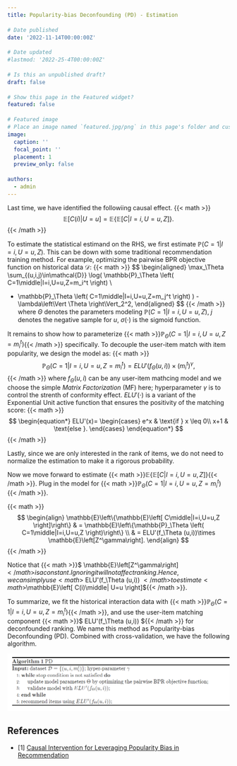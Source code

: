 ```yaml
---
title: Popularity-bias Deconfounding (PD) - Estimation 

# Date published
date: '2022-11-14T00:00:00Z'

# Date updated
#lastmod: '2022-25-4T00:00:00Z'

# Is this an unpublished draft?
draft: false

# Show this page in the Featured widget?
featured: false

# Featured image
# Place an image named `featured.jpg/png` in this page's folder and customize its options here.
image:
  caption: ''
  focal_point: ''
  placement: 1
  preview_only: false

authors:
  - admin
---
```


Last time, we have identified the followiing causal effect.
{{< math >}}
$$
\mathbb{E}\left[ C(i)\middle| U=u \right]=\mathbb{E}\left\{\mathbb{E}\left[ C\middle|I=i,U=u,Z \right]\right\}.
$$
{{< /math >}}

To estimate the statistical estimand on the RHS, we first estimate $\mathbb{P}\left( C=1\middle|I=i,U=u,Z \right)$. This can be down with some traditional recommendation training method. For example, optimizing the pairwise BPR objective function on historical data $\mathcal{D}$:
{{< math >}}
$$
\begin{aligned}
  \max_\Theta \sum_{(u,i,j)\in\mathcal{D}} \log( \mathbb{P}_\Theta \left( C=1\middle|I=i,U=u,Z=m_i^t \right) \\
  - \mathbb{P}_\Theta \left( C=1\middle|I=i,U=u,Z=m_j^t \right) ) - \lambda\left\Vert \Theta \right\Vert_2^2,
\end{aligned}
$$
{{< /math >}}
where $\Theta$ denotes the parameters modeling $\mathbb{P}\left( C=1\middle|I=i,U=u,Z \right)$, $j$ denotes the negative sample for $u$, $\sigma (\cdot)$ is the sigmoid function.

It remains to show how to parameterize {{< math >}}$\mathbb{P}_\Theta \left( C=1\middle|I=i,U=u,Z=m_i^t \right)${{< /math >}} specifically. To decouple the user-item match with item popularity, we design the model as:
{{< math >}}
$$
\mathbb{P}_\Theta \left( C=1\middle|I=i,U=u,Z=m_i^t \right) = ELU'(f_\Theta (u,i))\times (m_i^t)^\gamma,
$$
{{< /math >}}
where $f_\Theta (u,i)$ can be any user-item mathcing model and we choose the simple _Matrix Factorization_ (MF) here; hyperparameter $\gamma$ is to control the strenth of conformity effect. $ELU'(\cdot)$ is a variant of the Exponential Unit active function that ensures the positivity of the matching score:
{{< math >}}
$$
\begin{equation*}
ELU'(x)=
    \begin{cases}
        e^x & \text{if } x \leq 0\\
        x+1 & \text{else }.
    \end{cases}
\end{equation*}
$$
{{< /math >}}

Lastly, since we are only interested in the rank of items, we do not need to normalize the estimation to make it a rigorous probability.

Now we move forward to estimate {{< math >}}$\mathbb{E}\left\{\mathbb{E}\left[ C\middle|I=i,U=u,Z \right]\right\}${{< /math >}}. Plug in the model for {{< math >}}$\mathbb{P}_\Theta \left( C=1\middle|I=i,U=u,Z=m_i^t \right)${{< /math >}}. 

{{< math >}}
$$
\begin{align}
    \mathbb{E}\left\{\mathbb{E}\left[ C\middle|I=i,U=u,Z \right]\right\} & = \mathbb{E}\left\{\mathbb{P}_\Theta \left( C=1\middle|I=i,U=u,Z \right)\right\} \\
    & = ELU'(f_\Theta (u,i))\times \mathbb{E}\left[Z^\gamma\right].
\end{align}
$$
{{< /math >}}

Notice that {{< math >}}$ \mathbb{E}\left[Z^\gamma\right] ${{< /math >}} is a constant. Ignoring it will not affect ranking. Hence, we can simply use {{< math >}}$ ELU'(f_\Theta (u,i)) ${{< /math >}} to estimate {{< math >}}$\mathbb{E}\left[ C(i)\middle| U=u \right]${{< /math >}}.

To summarize, we fit the historical interaction data with {{< math >}}$\mathbb{P}_\Theta \left( C=1\middle|I=i,U=u,Z=m_i^t \right)${{< /math >}}, and use the user-item matching component {{< math >}}$ ELU'(f_\Theta (u,i)) ${{< /math >}} for deconfounded ranking. We name this method as Popularity-bias Deconfounding (PD). Combined with cross-validation, we have the following algorithm.


![algo1](algo1.png)





## References

<div id ="PDA"></div>

- [1] [Causal Intervention for Leveraging Popularity Bias in Recommendation](https://arxiv.org/abs/2105.06067v1)
